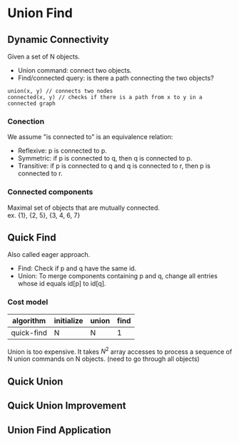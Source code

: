 # Union Find
## Dynamic Connectivity
Given a set of N objects.
- Union command: connect two objects.
- Find/connected query: is there a path connecting the two objects?
```
union(x, y) // connects two nodes
connected(x, y) // checks if there is a path from x to y in a connected graph
```
### Conection
We assume "is connected to" is an equivalence relation:
- Reflexive: p is connected to p.
- Symmetric: if p is connected to q, then q is connected to p.
- Transitive: if p is connected to q and q is connected to r,
then p is connected to r.
### Connected components
Maximal set of objects that are mutually connected.  
ex. {1}, {2, 5}, {3, 4, 6, 7}

## Quick Find
Also called eager approach.
- Find: Check if p and q have the same id.
- Union: To merge components containing p and q, change all entries whose id equals id[p] to id[q].

### Cost model
|  algorithm   | initialize  | union  | find  |
|  ----  | ----  | ----  | ----  |
| quick-find | N | N |1 |

Union is too expensive. It takes $N^2$ array accesses to process a sequence of N union commands on N objects.
(need to go through all objects)
## Quick Union
## Quick Union Improvement
## Union Find Application 


